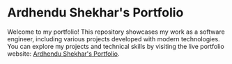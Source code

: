 # Ardhendu Shekhar's Portfolio

Welcome to my portfolio! This repository showcases my work as a software engineer, including various projects developed with modern technologies. You can explore my projects and technical skills by visiting the live portfolio website: [Ardhendu Shekhar's Portfolio](https://ardhendu-portfolio.vercel.app/).

